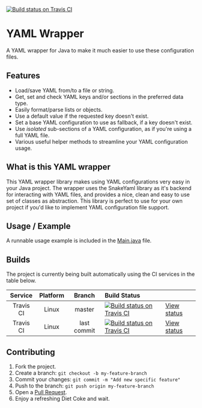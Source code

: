 [![Build status on Travis CI](https://travis-ci.org/timvisee/yaml-wrapper.svg?branch=master)](https://travis-ci.org/timvisee/yaml-wrapper)

# YAML Wrapper
A YAML wrapper for Java to make it much easier to use these configuration files.

## Features
* Load/save YAML from/to a file or string.
* Get, set and check YAML keys and/or sections in the preferred data type.
* Easily format/parse lists or objects.
* Use a default value if the requested key doesn't exist.
* Set a base YAML configuration to use as fallback, if a key doesn't exist.
* Use _isolated_ sub-sections of a YAML configuration, as if you're using a full YAML file.
* Various useful helper methods to streamline your YAML configuration usage.

## What is this YAML wrapper
This YAML wrapper library makes using YAML configurations very easy in your Java project.
The wrapper uses the SnakeYaml library as it's backend for interacting with YAML files,
and provides a nice, clean and easy to use set of classes as abstraction.
This library is perfect to use for your own project if you'd like to implement YAML configuration file support.

## Usage / Example
A runnable usage example is included in the [Main.java](src/main/java/com/timvisee/yamlwrapper/Main.java) file.

## Builds
The project is currently being built automatically using the CI services in the table below.

|Service|Platform|Branch|Build Status||
|:---:|:---:|:---:|:---|---|
|Travis CI|Linux|master|[![Build status on Travis CI](https://travis-ci.org/timvisee/yaml-wrapper.svg?branch=master)](https://travis-ci.org/timvisee/yaml-wrapper)|[View status](https://travis-ci.org/timvisee/yaml-wrapper)|
|Travis CI|Linux|last commit|[![Build status on Travis CI](https://travis-ci.org/timvisee/yaml-wrapper.svg)](https://travis-ci.org/timvisee/yaml-wrapper)|[View status](https://travis-ci.org/timvisee/yaml-wrapper)|

## Contributing
1. Fork the project.
2. Create a branch: `git checkout -b my-feature-branch`
3. Commit your changes: `git commit -m "Add new specific feature"`
4. Push to the branch: `git push origin my-feature-branch`
5. Open a [Pull Request](https://github.com/timvisee/yaml-wrapper/compare).
6. Enjoy a refreshing Diet Coke and wait.
